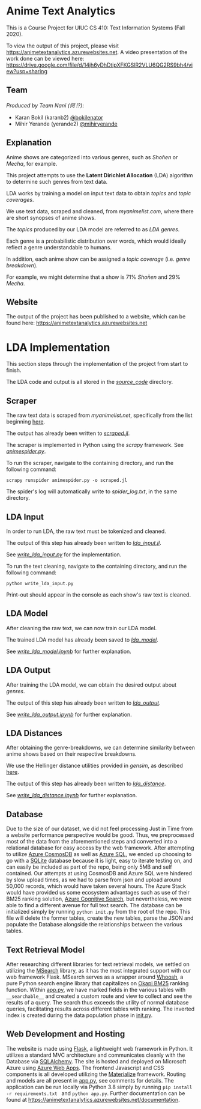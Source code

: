 # Anime Text Analytics
  
  This is a Course Project for UIUC CS 410: Text Information Systems (Fall 2020).
  
  To view the output of this project, please visit https://animetextanalytics.azurewebsites.net.
  A video presentation of the work done can be viewed here: https://drive.google.com/file/d/14jh6yDhDtipXFKGSlR2VLU6QG2RS9bh4/view?usp=sharing


## Team
  
  *Produced by Team Nani (何 !?)*:
  * Karan Bokil (karanb2) [@bokilenator](https://github.com/bokilenator)
  * Mihir Yerande (yerande2) [@mihiryerande](https://github.com/mihiryerande)

## Explanation
  
  Anime shows are categorized into various genres, such as *Shо̄nen* or *Mecha*, for example.
  
  This project attempts to use the **Latent Dirichlet Allocation** (LDA) algorithm to determine such genres from text data.
  
  LDA works by training a model on input text data to obtain *topics* and *topic coverages*.
  
  We use text data, scraped and cleaned, from *myanimelist.com*, where there are short synopses of anime shows.
  
  The *topics* produced by our LDA model are referred to as *LDA genres*.
  
  Each genre is a probabilistic distribution over words, which would ideally reflect a genre understandable to humans.
  
  In addition, each anime show can be assigned a *topic coverage* (i.e. *genre breakdown*).
  
  For example, we might determine that a show is 71% *Shо̄nen* and 29% *Mecha*.

## Website
  
  The output of the project has been published to a website, which can be found here: https://animetextanalytics.azurewebsites.net

# LDA Implementation
  
  This section steps through the implementation of the project from start to finish.
  
  The LDA code and output is all stored in the [*source_code*](https://github.com/mihiryerande/CS-410-Fall-2020-Anime-Text-Analytics/tree/main/source_code) directory.

## Scraper
  
  The raw text data is scraped from *myanimelist.net*, specifically from the list beginning [here](https://myanimelist.net/topanime.php?type=tv).
  
  The output has already been written to [*scraped.jl*](https://github.com/mihiryerande/CS-410-Fall-2020-Anime-Text-Analytics/blob/main/source_code/scraper/scraped.jl).
  
  The scraper is implemented in Python using the *scrapy* framework.
  See [*animespider.py*](https://github.com/mihiryerande/CS-410-Fall-2020-Anime-Text-Analytics/blob/main/source_code/scraper/animespider.py).
  
  To run the scraper, navigate to the containing directory, and run the following command:
  ```
  scrapy runspider animespider.py -o scraped.jl
  ```
  
  The spider's log will automatically write to *spider_log.txt*, in the same directory.

## LDA Input
  
  In order to run LDA, the raw text must be tokenized and cleaned.
  
  The output of this step has already been written to [*lda_input.jl*](https://github.com/mihiryerande/CS-410-Fall-2020-Anime-Text-Analytics/blob/main/source_code/lda_input/lda_input.jl).
  
  See [*write_lda_input.py*](https://github.com/mihiryerande/CS-410-Fall-2020-Anime-Text-Analytics/blob/main/source_code/lda_input/write_lda_input.py) for the implementation.
  
  To run the text cleaning, navigate to the containing directory, and run the following command:
  ```
  python write_lda_input.py
  ```
  
  Print-out should appear in the console as each show's raw text is cleaned.
  
## LDA Model
  
  After cleaning the raw text, we can now train our LDA model.
  
  The trained LDA model has already been saved to [*lda_model*](https://github.com/mihiryerande/CS-410-Fall-2020-Anime-Text-Analytics/blob/main/source_code/lda_model/).
  
  See [*write_lda_model.ipynb*](https://github.com/mihiryerande/CS-410-Fall-2020-Anime-Text-Analytics/blob/main/source_code/write_lda_model.ipynb) for further explanation.

## LDA Output
  
  After training the LDA model, we can obtain the desired output about *genres*.
  
  The output of this step has already been written to [*lda_output*](https://github.com/mihiryerande/CS-410-Fall-2020-Anime-Text-Analytics/blob/main/source_code/lda_output/).
  
  See [*write_lda_output.ipynb*](https://github.com/mihiryerande/CS-410-Fall-2020-Anime-Text-Analytics/blob/main/source_code/write_lda_output.ipynb) for further explanation.

## LDA Distances
  
  After obtaining the genre-breakdowns, we can determine similarity between anime shows based on their respective breakdowns.
  
  We use the Hellinger distance utilities provided in *gensim*, as described [here](https://radimrehurek.com/gensim_3.8.3/auto_examples/tutorials/run_distance_metrics.html#hellinger).
  
  The output of this step has already been written to [*lda_distance*](https://github.com/mihiryerande/CS-410-Fall-2020-Anime-Text-Analytics/blob/main/source_code/lda_distance/).
  
  See [*write_lda_distance.ipynb*](https://github.com/mihiryerande/CS-410-Fall-2020-Anime-Text-Analytics/blob/main/source_code/write_lda_distance.ipynb) for further explanation.

## Database
Due to the size of our dataset, we did not feel processing Just in Time from a website performance perspective would be good.  Thus, we preprocessed most of the data from the aforementioned steps and converted into a relational database for easy access by the web framework.
After attempting to utilize [Azure CosmosDB](https://azure.microsoft.com/en-us/free/cosmos-db/search/?OCID=AID2100131_SEM_6db6c4e0b89d1beae54c9b3675385867:G:s&ef_id=6db6c4e0b89d1beae54c9b3675385867:G:s&msclkid=6db6c4e0b89d1beae54c9b3675385867 "Azure CosmosDB") as well as [Azure SQL](https://azure.microsoft.com/en-us/free/sql-database/search/?OCID=AID2100131_SEM_dde51af6bf4d19b47106452072f042e0:G:s&ef_id=dde51af6bf4d19b47106452072f042e0:G:s&msclkid=dde51af6bf4d19b47106452072f042e0 "Azure SQL"), we ended up choosing to go with a [SQLite](https://sqlite.org/index.html "SQLite") database because it is light, easy to iterate testing on, and can easily be included as part of the repo, being only 5MB and self contained.
Our attempts at using CosmosDB and Azure SQL were hindered by slow upload times, as we had to parse from json and upload around 50,000 records, which would have taken several hours. The Azure Stack would have provided us some ecosystem advantages such as use of their BM25 ranking solution, [Azure Cognitive Search](https://azure.microsoft.com/en-us/services/search/?OCID=AID2100131_SEM_d7b98289b8b81cfe7fe8dd5f75c5bec1:G:s&ef_id=d7b98289b8b81cfe7fe8dd5f75c5bec1:G:s&msclkid=d7b98289b8b81cfe7fe8dd5f75c5bec1 "Azure Cognitive Search"), but nevertheless, we were able to find a different avenue for full text search.
The database can be initialized simply by running `python init.py` from the root of the repo.  This file will delete the former tables, create the new tables, parse the JSON and populate the Database alongside the relationships between the various tables.

## Text Retrieval Model
After researching different libraries for text retrieval models, we settled on utilizing the [MSearch](https://github.com/honmaple/flask-msearch "MSearch") library, as it has the most integrated support with our web framework Flask. MSearch serves as a wrapper around [Whoosh](https://whoosh.readthedocs.io/en/latest/intro.html "Whoosh"), a pure Python search engine library that capitalizes on [Okapi BM25](https://en.wikipedia.org/wiki/Okapi_BM25 "Okapi BM25") ranking function. Within [app.py](https://github.com/mihiryerande/CS-410-Fall-2020-Anime-Text-Analytics/blob/main/app.py "`app.py`"), we have marked fields in the various tables with `__searchable__` and created a custom route and view to collect and see the results of a query. The search thus exceeds the utility of normal database queries, facilitating results across different tables with ranking.  The inverted index is created during the data population phase in [init.py](https://github.com/mihiryerande/CS-410-Fall-2020-Anime-Text-Analytics/blob/main/init.py "init.py").

## Web Development and Hosting
The website is made using [Flask](https://flask.palletsprojects.com/en/1.1.x/ "Flask"), a lightweight web framework in Python.  It utilizes a standard MVC architecture and communicates cleanly with the Database via [SQLAlchemy](https://www.sqlalchemy.org/ "SQLAlchemy").  The site is hosted and deployed on Microsoft Azure using [Azure Web Apps](https://azure.microsoft.com/en-us/services/app-service/web/ "Azure Web Apps").  The frontend Javascript and CSS components is all developed utilizing the [Materialize](https://materializecss.com/ "Materialize") framework.
Routing and models are all present in [app.py](https://github.com/mihiryerande/CS-410-Fall-2020-Anime-Text-Analytics/blob/main/app.py "app.py"), see comments for details. The application can be run locally via Python 3.8 simply by running `pip install -r requirements.txt ` and `python app.py`.
Further documentation can be found at https://animetextanalytics.azurewebsites.net/documentation.
